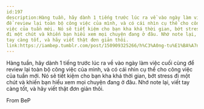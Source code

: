 ```yaml
---
id:197
description:Hàng tuần, hãy dành 1 tiếng trước lúc ra về vào ngày làm việc cuối cùng
để review lại toàn bộ công việc của mình, và có cái nhìn cụ thể cho công
việc của tuần mới. Nó sẽ tiết kiệm cho bạn kha khá thời gian, bớt stress
đi một chút và khiến bạn hiểu xem mọi chuyện đang ở đâu. Nhớ note lại, viết
tay càng tốt, và hãy viết thật đơn giản thôi.
link:https://iambep.tumblr.com/post/150909325266/h%C3%A0ng-tu%E1%BA%A7n-h%C3%A3y-d%C3%A0nh-1-ti%E1%BA%BFng-tr%C6%B0%E1%BB%9Bc-l%C3%BAc-ra-v%E1%BB%81-v%C3%A0o
---
```


Hàng tuần, hãy dành 1 tiếng trước lúc ra về vào ngày làm việc cuối cùng
để review lại toàn bộ công việc của mình, và có cái nhìn cụ thể cho công
việc của tuần mới. Nó sẽ tiết kiệm cho bạn kha khá thời gian, bớt stress
đi một chút và khiến bạn hiểu xem mọi chuyện đang ở đâu. Nhớ note lại, viết
tay càng tốt, và hãy viết thật đơn giản thôi.

From BeP